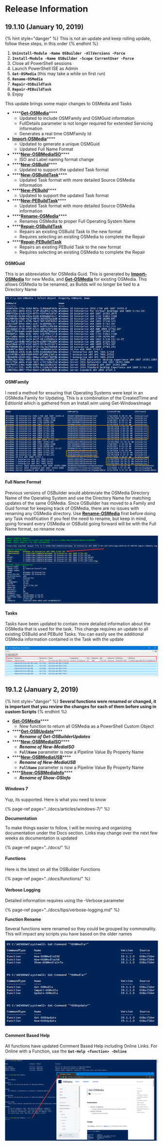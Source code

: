 # Release Information

## 19.1.10 \(January 10, 2019\)

{% hint style="danger" %}
This is not an update and keep rolling update, follow these steps, in this order
{% endhint %}

1. **`Uninstall-Module -Name OSBuilder -AllVersions -Force`**
2. **`Install-Module -Name OSBuilder -Scope CurrentUser -Force`**
3. Close all PowerShell sessions
4. Launch PowerShell ISE as Admin
5. **`Get-OSMedia`** \(this may take a while on first run\)
6. **`Rename-OSMedia`**
7. **`Repair-OSBuildTask`**
8. **`Repair-PEBuildTask`**
9. Enjoy

This update brings some major changes to OSMedia and Tasks

* \*\*\*\*[**Get-OSMedia**](../docs/functions/osmedia/get-osmedia.md)\*\*\*\*
  * Updated to include OSMFamily and OSMGuid information
  * FullDetails parameter is not longer required for extended Servicing information
  * Generates a real time OSMFamily Id
* [**Import-OSMedia**](../docs/functions/osmedia/import-osmedia.md)\*\*\*\*
  * Updated to generate a unique OSMGuid
  * Updated Full Name Format
* \*\*\*\*[**New-OSBMediaISO**](../docs/functions/osbmedia/new-osbmediaiso.md)\*\*\*\*
  * ISO and Label naming format change
* \*\*\*\*[**New-OSBuild**](../docs/functions/osbuild/new-osbuild.md)\*\*\*\*
  * Updated to support the updated Task format 
* \*\*\*\*[**New-OSBuildTask**](../docs/functions/osbuild/new-osbuildtask/)\*\*\*\*
  * Updated Task format with more detailed Source OSMedia information
* \*\*\*\*[**New-PEBuild**](../docs/functions/pebuild/new-pebuild.md)\*\*\*\*
  * Updated to support the updated Task format
* \*\*\*\*[**New-PEBuildTask**](../docs/functions/pebuild/new-pebuildtask/)\*\*\*\*
  * Updated Task format with more detailed Source OSMedia information
* \*\*\*\*[**Rename-OSMedia**](../docs/functions/maintenance/rename-osmedia.md)\*\*\*\*
  * Renames OSMedia to proper Full Operating System Name
* \*\*\*\*[**Repair-OSBuildTask**](../docs/functions/maintenance/repair-osbuildtask.md)
  * Repairs an existing OSBuild Task to the new format
  * Requires selecting an existing OSMedia to complete the Repair
* \*\*\*\*[**Repair-PEBuildTask**](../docs/functions/maintenance/repair-pebuildtask.md)
  * Repairs an existing PEBuild Task to the new format
  * Requires selecting an existing OSMedia to complete the Repair

#### OSMGuid

This is an abbreviation for OSMedia Guid.  This is generated by [**Import-OSMedia**](../docs/functions/osmedia/import-osmedia.md) for new Media, and [**Get-OSMedia**](../docs/functions/osmedia/get-osmedia.md) for existing OSMedia. This allows OSMedia to be renamed, as Builds will no longer be tied to a Directory Name

![](../../.gitbook/assets/2019-01-09_21-05-22.png)

#### OSMFamily

I need a method for ensuring that Operating Systems were kept in an OSMedia Family for Updating.  This is a combination of the CreatedTime and EditionId which is gathered from an Install.wim using Get-WindowsImage

![](../../.gitbook/assets/2019-01-09_21-38-15.png)

#### Full Name Format

Previous versions of OSBuilder would abbreviate the OSMedia Directory Name of the Operating System and use the Directory Name for matching updates of the same OSMedia.  Since OSBuilder has moved to a Family and Guid format for keeping track of OSMedia, there are no issues with renaming any OSMedia directory.  Use [**Rename-OSMedia**](../docs/functions/maintenance/rename-osmedia.md) first before doing any Task modification if you feel the need to rename, but keep in mind, going forward every OSMedia or OSBuild going forward will be with the Full Name format, so rename now.

![](../../.gitbook/assets/2019-01-07_0-49-02b.png)

#### Tasks

Tasks have been updated to contain more detailed information about the OSMedia that is used for the task.  This change requires an update to all existing OSBuild and PEBuild Tasks.  You can easily see the additional OSMedia information contained in the Task with the update

![](../../.gitbook/assets/2019-01-06_23-39-58.png)

## 19.1.2 \(January 2, 2019\)

{% hint style="danger" %}
**Several functions were renamed or changed, it is important that you review the changes for each of them before using in custom Scripts**
{% endhint %}

* [**Get-OSMedia**](../docs/functions/osmedia/get-osmedia.md)\*\*\*\*
  * New function to return all OSMedia as a PowerShell Custom Object
* \*\*\*\*[**Get-OSBUpdate**](../docs/functions/osbupdate/get-osbupdate.md)\*\*\*\*
  * _**Rename of Get-OSBuilderUpdates**_
* \*\*\*\*[**New-OSBMediaISO**](../docs/functions/osbmedia/new-osbmediaiso.md)\*\*\*\*
  * _**Rename of New-MediaISO**_
  * **`FullName`** parameter is now a Pipeline Value By Property Name 
* \*\*\*\*[**New-OSBMediaUSB**](../docs/functions/osbmedia/new-osbmediausb.md)\*\*\*\*
  * _**Rename of New-MediaUSB**_
  * **`FullName`** parameter is now a Pipeline Value By Property Name
* \*\*\*\*[**Show-OSBMediaInfo**](../docs/functions/osbmedia/show-osbmediainfo.md)\*\*\*\*
  * _**Rename of Show-OSInfo**_

#### **Windows 7**

Yup, its supported.  Here is what you need to know

{% page-ref page="../docs/articles/windows-7/" %}

**Documentation**

To make things easier to follow, I will be moving and organizing documentation under the Docs section.  Links may change over the next few weeks as documentation is updated

{% page-ref page="../docs/" %}

#### Functions

Here is the latest on all the OSBuilder Functions

{% page-ref page="../docs/functions/" %}

#### Verbose Logging

Detailed information requires using the -Verbose parameter

{% page-ref page="../docs/tips/verbose-logging.md" %}

**Function Rename**

Several functions were renamed so they could be grouped by commonality.  This will impact any scripts you have based on the older names

![](../../.gitbook/assets/2019-01-01_10-19-31.png)

#### Comment Based Help

All functions have updated Comment Based Help including Online Links.  For Online with a Function, use the **`Get-Help <function> -Online`**

![](../../.gitbook/assets/2019-01-02_12-25-27.png)



